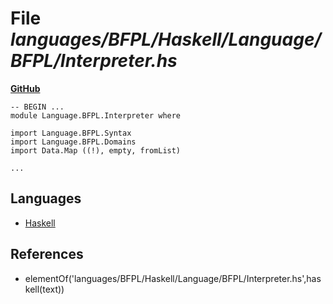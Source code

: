 # File _languages/BFPL/Haskell/Language/BFPL/Interpreter.hs_
**[GitHub](https://github.com/softlang/yas/blob/master/languages/BFPL/Haskell/Language/BFPL/Interpreter.hs)**
```
-- BEGIN ...
module Language.BFPL.Interpreter where

import Language.BFPL.Syntax
import Language.BFPL.Domains
import Data.Map ((!), empty, fromList)

...
```

## Languages
* [Haskell](../languages/Haskell.md)

## References
* elementOf('languages/BFPL/Haskell/Language/BFPL/Interpreter.hs',haskell(text))
